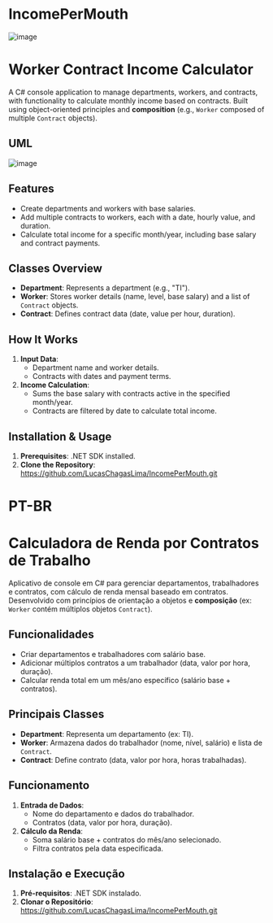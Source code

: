 # IncomePerMouth

![image](https://github.com/user-attachments/assets/290eb2aa-e51f-4526-85c9-6e1ae045b66a)

# Worker Contract Income Calculator

A C# console application to manage departments, workers, and contracts, with functionality to calculate monthly income based on contracts. Built using object-oriented principles and **composition** (e.g., `Worker` composed of multiple `Contract` objects).

## UML

![image](https://github.com/user-attachments/assets/e64e921c-d9d4-4f56-b26d-c3872459bbd4)


## Features
- Create departments and workers with base salaries.
- Add multiple contracts to workers, each with a date, hourly value, and duration.
- Calculate total income for a specific month/year, including base salary and contract payments.

## Classes Overview
- **Department**: Represents a department (e.g., "TI").
- **Worker**: Stores worker details (name, level, base salary) and a list of `Contract` objects.
- **Contract**: Defines contract data (date, value per hour, duration).

## How It Works
1. **Input Data**:
   - Department name and worker details.
   - Contracts with dates and payment terms.
2. **Income Calculation**:
   - Sums the base salary with contracts active in the specified month/year.
   - Contracts are filtered by date to calculate total income.

## Installation & Usage
1. **Prerequisites**: .NET SDK installed.
2. **Clone the Repository**: https://github.com/LucasChagasLima/IncomePerMouth.git

# PT-BR

# Calculadora de Renda por Contratos de Trabalho

Aplicativo de console em C# para gerenciar departamentos, trabalhadores e contratos, com cálculo de renda mensal baseado em contratos. Desenvolvido com princípios de orientação a objetos e **composição** (ex: `Worker` contém múltiplos objetos `Contract`).

## Funcionalidades
- Criar departamentos e trabalhadores com salário base.
- Adicionar múltiplos contratos a um trabalhador (data, valor por hora, duração).
- Calcular renda total em um mês/ano específico (salário base + contratos).

## Principais Classes
- **Department**: Representa um departamento (ex: TI).
- **Worker**: Armazena dados do trabalhador (nome, nível, salário) e lista de `Contract`.
- **Contract**: Define contrato (data, valor por hora, horas trabalhadas).

## Funcionamento
1. **Entrada de Dados**:
   - Nome do departamento e dados do trabalhador.
   - Contratos (data, valor por hora, duração).
2. **Cálculo da Renda**:
   - Soma salário base + contratos do mês/ano selecionado.
   - Filtra contratos pela data especificada.

## Instalação e Execução
1. **Pré-requisitos**: .NET SDK instalado.
2. **Clonar o Repositório**: https://github.com/LucasChagasLima/IncomePerMouth.git
   
